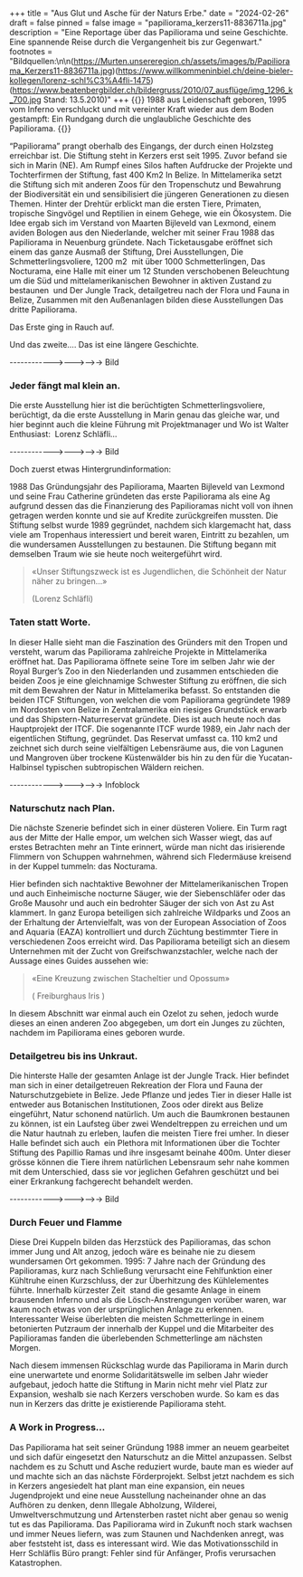 +++
title = "Aus Glut und Asche für der Naturs Erbe."
date = "2024-02-26"
draft = false
pinned = false
image = "papiliorama_kerzers11-8836711a.jpg"
description = "Eine Reportage über das Papiliorama und seine Geschichte. Eine spannende Reise durch die Vergangenheit bis zur Gegenwart."
footnotes = "Bildquellen:\n\n(https://Murten.unsereregion.ch/assets/images/b/Papiliorama_Kerzers11-8836711a.jpg)(https://www.willkommeninbiel.ch/deine-bieler-kollegen/lorenz-schl%C3%A4fli-1475)(https://www.beatenbergbilder.ch/bildergruss/2010/07_ausflüge/img_1296_k_700.jpg Stand: 13.5.2010)"
+++
{{<lead>}}
1988 aus Leidenschaft geboren, 1995 vom Inferno verschluckt und mit vereinter Kraft wieder aus dem Boden gestampft: Ein Rundgang durch die unglaubliche Geschichte des Papiliorama.
{{</lead>}}

“Papiliorama” prangt oberhalb des Eingangs, der durch einen Holzsteg erreichbar ist. Die Stiftung steht in Kerzers erst seit 1995. Zuvor befand sie sich in Marin (NE). Am Rumpf eines Silos haften Aufdrucke der Projekte und Tochterfirmen der Stiftung, fast 400 Km2 In Belize. In Mittelamerika setzt die Stiftung sich mit anderen Zoos für den Tropenschutz und Bewahrung der Biodiversität ein und sensibilisiert die jüngeren Generationen zu diesen Themen. Hinter der Drehtür erblickt man die ersten Tiere, Primaten, tropische Singvögel und Reptilien in einem Gehege, wie ein Ökosystem. Die Idee ergab sich im Verstand von Maarten Bijleveld van Lexmond, einem aviden Bologen aus den Niederlande, welcher mit seiner Frau 1988 das Papiliorama in Neuenburg gründete. Nach Ticketausgabe eröffnet sich einem das ganze Ausmaß der Stiftung, Drei Ausstellungen, Die Schmetterlingsvoliere, 1200 m2  mit über 1000 Schmetterlingen, Das Nocturama, eine Halle mit einer um 12 Stunden verschobenen Beleuchtung um die Süd und mittelamerikanischen Bewohner in aktiven Zustand zu bestaunen  und Der Jungle Track, detailgetreu nach der Flora und Fauna in Belize, Zusammen mit den Außenanlagen bilden diese Ausstellungen Das dritte Papiliorama. 

Das Erste ging in Rauch auf.

Und das zweite…. Das ist eine längere Geschichte.

\------------>--->-->-> Bild

### Jeder fängt mal klein an.

Die erste Ausstellung hier ist die berüchtigten Schmetterlingsvoliere, berüchtigt, da die erste Ausstellung in Marin genau das gleiche war, und hier beginnt auch die kleine Führung mit Projektmanager und Wo ist Walter Enthusiast:  Lorenz Schläfli...

\------------>--->-->-> Bild

Doch zuerst etwas Hintergrundinformation: 

1988 Das Gründungsjahr des Papiliorama, Maarten Bijleveld van Lexmond und seine Frau Catherine gründeten das erste Papiliorama als eine Ag aufgrund dessen das die Finanzierung des Papilioramas nicht voll von ihnen getragen werden konnte und sie auf Kredite zurückgreifen mussten. Die Stiftung selbst wurde 1989 gegründet, nachdem sich klargemacht hat, dass viele am Tropenhaus interessiert und bereit waren, Eintritt zu bezahlen, um die wundersamen Ausstellungen zu bestaunen. Die Stiftung begann mit demselben Traum wie sie heute noch weitergeführt wird.

> «Unser Stiftungszweck ist es Jugendlichen, die Schönheit der Natur näher zu bringen…»
>
> (Lorenz Schläfli)

### Taten statt Worte.

In dieser Halle sieht man die Faszination des Gründers mit den Tropen und versteht, warum das Papiliorama zahlreiche Projekte in Mittelamerika eröffnet hat. Das Papiliorama öffnete seine Tore im selben Jahr wie der Royal Burger’s Zoo in den Niederlanden und zusammen entschieden die beiden Zoos je eine gleichnamige Schwester Stiftung zu eröffnen, die sich mit dem Bewahren der Natur in Mittelamerika befasst. So entstanden die beiden ITCF Stiftungen, von welchen die vom Papiliorama gegründete 1989  im Nordosten von Belize in Zentralamerika ein riesiges Grundstück erwarb und das Shipstern-Naturreservat gründete. Dies ist auch heute noch das Hauptprojekt der ITCF. Die sogenannte ITCF wurde 1989, ein Jahr nach der eigentlichen Stiftung, gegründet. Das Reservat umfasst ca. 110 km2 und zeichnet sich durch seine vielfältigen Lebensräume aus, die von Lagunen und Mangroven über trockene Küstenwälder bis hin zu den für die Yucatan-Halbinsel typischen subtropischen Wäldern reichen. 

\------------>--->-->-> Infoblock

### Naturschutz nach Plan.

Die nächste Szenerie befindet sich in einer düsteren Voliere. Ein Turm ragt aus der Mitte der Halle empor, um welchen sich Wasser wiegt, das auf erstes Betrachten mehr an Tinte erinnert, würde man nicht das irisierende Flimmern von Schuppen wahrnehmen, während sich Fledermäuse kreisend in der Kuppel tummeln: das Nocturama. 

Hier befinden sich nachtaktive Bewohner der Mittelamerikanischen Tropen und auch Einheimische nocturne Säuger, wie der Siebenschläfer oder das Große Mausohr und auch ein bedrohter Säuger der sich von Ast zu Ast klammert. In ganz Europa beteiligen sich zahlreiche Wildparks und Zoos an der Erhaltung der Artenvielfalt, was von der European Association of Zoos and Aquaria (EAZA) kontrolliert und durch Züchtung bestimmter Tiere in verschiedenen Zoos erreicht wird. Das Papiliorama beteiligt sich an diesem Unternehmen mit der Zucht von Greifschwanzstachler, welche nach der Aussage eines Guides aussehen wie:

> «Eine Kreuzung zwischen Stacheltier und Opossum»
>
> ( Freiburghaus Iris )

In diesem Abschnitt war einmal auch ein Ozelot zu sehen, jedoch wurde dieses an einen anderen Zoo abgegeben, um dort ein Junges zu züchten, nachdem im Papiliorama eines geboren wurde. 

### Detailgetreu bis ins Unkraut.

Die hinterste Halle der gesamten Anlage ist der Jungle Track. Hier befindet man sich in einer detailgetreuen Rekreation der Flora und Fauna der Naturschutzgebiete in Belize. Jede Pflanze und jedes Tier in dieser Halle ist entweder aus Botanischen Institutionen, Zoos oder direkt aus Belize eingeführt, Natur schonend natürlich. Um auch die Baumkronen bestaunen zu können, ist ein Laufsteg über zwei Wendeltreppen zu erreichen und um die Natur hautnah zu erleben, laufen die meisten Tiere frei umher. In dieser Halle befindet sich auch  ein Plethora mit Informationen über die Tochter Stiftung des Papillio Ramas und ihre insgesamt beinahe 400m. Unter dieser grösse können die Tiere ihrem natürlichen Lebensraum sehr nahe kommen mit dem Unterschied, dass sie vor jeglichen Gefahren geschützt und bei einer Erkrankung fachgerecht behandelt werden.

\------------>--->-->-> Bild

### Durch Feuer und Flamme 

Diese Drei Kuppeln bilden das Herzstück des Papilioramas, das schon immer Jung und Alt anzog, jedoch wäre es beinahe nie zu diesem wundersamen Ort gekommen. 1995: 7 Jahre nach der Gründung des Papilioramas, kurz nach Schließung verursacht eine Fehlfunktion einer Kühltruhe einen Kurzschluss, der zur Überhitzung des Kühlelementes führte. Innerhalb kürzester Zeit  stand die gesamte Anlage in einem brausenden Inferno und als die Lösch-Anstrengungen vorüber waren, war kaum noch etwas von der ursprünglichen Anlage zu erkennen. Interessanter Weise überlebten die meisten Schmetterlinge in einem betonierten Putzraum der innerhalb der Kuppel und die Mitarbeiter des Papilioramas fanden die überlebenden Schmetterlinge am nächsten Morgen. 

Nach diesem immensen Rückschlag wurde das Papiliorama in Marin durch eine unerwartete und enorme Solidaritätswelle im selben Jahr wieder aufgebaut, jedoch hatte die Stiftung in Marin nicht mehr viel Platz zur Expansion, weshalb sie nach Kerzers verschoben wurde. So kam es das nun in Kerzers das dritte je existierende Papiliorama steht.

### A Work in Progress...

Das Papiliorama hat seit seiner Gründung 1988 immer an neuem gearbeitet und sich dafür eingesetzt den Naturschutz an die Mittel anzupassen. Selbst nachdem es zu Schutt und Asche reduziert wurde, baute man es wieder auf und machte sich an das nächste Förderprojekt. Selbst jetzt nachdem es sich in Kerzers angesiedelt hat plant man eine expansion, ein neues Jugendprojekt und eine neue Ausstellung nacheinander ohne an das Aufhören zu denken, denn Illegale Abholzung, Wilderei, Umweltverschmutzung und Artensterben rastet nicht aber genau so wenig tut es das Papiliorama. Das Papiliorama wird in Zukunft noch stark wachsen und immer Neues liefern, was zum Staunen und Nachdenken anregt, was aber feststeht ist, dass es interessant wird. Wie das Motivationsschild in Herr Schläflis Büro prangt: Fehler sind für Anfänger, Profis verursachen Katastrophen.